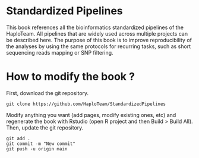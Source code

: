 # Standardized Pipelines

This book references all the bioinformatics standardized pipelines of the HaploTeam. All pipelines that are widely used across multiple projects can be described here. The purpose of this book is to improve reproducibility of the analyses by using the same protocols for recurring tasks, such as short sequencing reads mapping or SNP filtering. 

# How to modify the book ?

First, download the git repository.  
```{bash}
git clone https://github.com/HaploTeam/StandardizedPipelines
```

Modify anything you want (add pages, modify existing ones, etc) and regenerate the book with Rstudio (open R project and then Build > Build All). Then, update the git repository. 

```{bash}
git add .
git commit -m "New commit"
git push -u origin main
```


